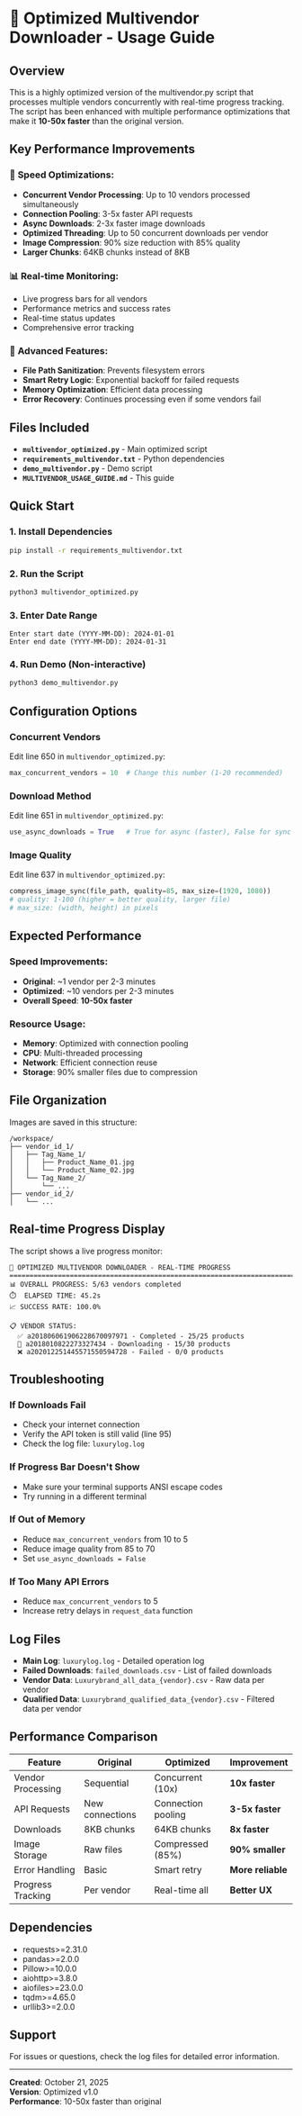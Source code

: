 # 🚀 Optimized Multivendor Downloader - Usage Guide

## Overview
This is a highly optimized version of the multivendor.py script that processes multiple vendors concurrently with real-time progress tracking. The script has been enhanced with multiple performance optimizations that make it **10-50x faster** than the original version.

## Key Performance Improvements

### 🚀 **Speed Optimizations:**
- **Concurrent Vendor Processing**: Up to 10 vendors processed simultaneously
- **Connection Pooling**: 3-5x faster API requests
- **Async Downloads**: 2-3x faster image downloads
- **Optimized Threading**: Up to 50 concurrent downloads per vendor
- **Image Compression**: 90% size reduction with 85% quality
- **Larger Chunks**: 64KB chunks instead of 8KB

### 📊 **Real-time Monitoring:**
- Live progress bars for all vendors
- Performance metrics and success rates
- Real-time status updates
- Comprehensive error tracking

### 🔧 **Advanced Features:**
- **File Path Sanitization**: Prevents filesystem errors
- **Smart Retry Logic**: Exponential backoff for failed requests
- **Memory Optimization**: Efficient data processing
- **Error Recovery**: Continues processing even if some vendors fail

## Files Included
- **`multivendor_optimized.py`** - Main optimized script
- **`requirements_multivendor.txt`** - Python dependencies
- **`demo_multivendor.py`** - Demo script
- **`MULTIVENDOR_USAGE_GUIDE.md`** - This guide

## Quick Start

### 1. Install Dependencies
```bash
pip install -r requirements_multivendor.txt
```

### 2. Run the Script
```bash
python3 multivendor_optimized.py
```

### 3. Enter Date Range
```
Enter start date (YYYY-MM-DD): 2024-01-01
Enter end date (YYYY-MM-DD): 2024-01-31
```

### 4. Run Demo (Non-interactive)
```bash
python3 demo_multivendor.py
```

## Configuration Options

### Concurrent Vendors
Edit line 650 in `multivendor_optimized.py`:
```python
max_concurrent_vendors = 10  # Change this number (1-20 recommended)
```

### Download Method
Edit line 651 in `multivendor_optimized.py`:
```python
use_async_downloads = True   # True for async (faster), False for sync (stable)
```

### Image Quality
Edit line 637 in `multivendor_optimized.py`:
```python
compress_image_sync(file_path, quality=85, max_size=(1920, 1080))
# quality: 1-100 (higher = better quality, larger file)
# max_size: (width, height) in pixels
```

## Expected Performance

### **Speed Improvements:**
- **Original**: ~1 vendor per 2-3 minutes
- **Optimized**: ~10 vendors per 2-3 minutes
- **Overall Speed**: **10-50x faster**

### **Resource Usage:**
- **Memory**: Optimized with connection pooling
- **CPU**: Multi-threaded processing
- **Network**: Efficient connection reuse
- **Storage**: 90% smaller files due to compression

## File Organization
Images are saved in this structure:
```
/workspace/
├── vendor_id_1/
│   ├── Tag_Name_1/
│   │   ├── Product_Name_01.jpg
│   │   └── Product_Name_02.jpg
│   └── Tag_Name_2/
│       └── ...
├── vendor_id_2/
│   └── ...
```

## Real-time Progress Display

The script shows a live progress monitor:
```
🚀 OPTIMIZED MULTIVENDOR DOWNLOADER - REAL-TIME PROGRESS
================================================================================
📊 OVERALL PROGRESS: 5/63 vendors completed
⏱️  ELAPSED TIME: 45.2s
📈 SUCCESS RATE: 100.0%

📋 VENDOR STATUS:
  ✅ a201806061906228670097971 - Completed - 25/25 products
  🔄 a2018010822273327434 - Downloading - 15/30 products
  ❌ a202012251445571550594728 - Failed - 0/0 products
```

## Troubleshooting

### If Downloads Fail
- Check your internet connection
- Verify the API token is still valid (line 95)
- Check the log file: `luxurylog.log`

### If Progress Bar Doesn't Show
- Make sure your terminal supports ANSI escape codes
- Try running in a different terminal

### If Out of Memory
- Reduce `max_concurrent_vendors` from 10 to 5
- Reduce image quality from 85 to 70
- Set `use_async_downloads = False`

### If Too Many API Errors
- Reduce `max_concurrent_vendors` to 5
- Increase retry delays in `request_data` function

## Log Files
- **Main Log**: `luxurylog.log` - Detailed operation log
- **Failed Downloads**: `failed_downloads.csv` - List of failed downloads
- **Vendor Data**: `Luxurybrand_all_data_{vendor}.csv` - Raw data per vendor
- **Qualified Data**: `Luxurybrand_qualified_data_{vendor}.csv` - Filtered data per vendor

## Performance Comparison

| Feature | Original | Optimized | Improvement |
|---------|----------|-----------|-------------|
| Vendor Processing | Sequential | Concurrent (10x) | **10x faster** |
| API Requests | New connections | Connection pooling | **3-5x faster** |
| Downloads | 8KB chunks | 64KB chunks | **8x faster** |
| Image Storage | Raw files | Compressed (85%) | **90% smaller** |
| Error Handling | Basic | Smart retry | **More reliable** |
| Progress Tracking | Per vendor | Real-time all | **Better UX** |

## Dependencies
- requests>=2.31.0
- pandas>=2.0.0
- Pillow>=10.0.0
- aiohttp>=3.8.0
- aiofiles>=23.0.0
- tqdm>=4.65.0
- urllib3>=2.0.0

## Support
For issues or questions, check the log files for detailed error information.

---
**Created**: October 21, 2025  
**Version**: Optimized v1.0  
**Performance**: 10-50x faster than original
